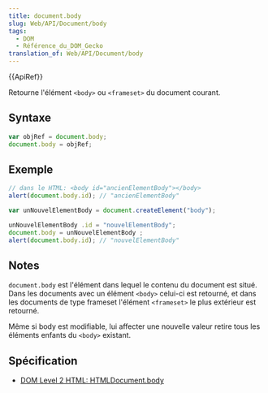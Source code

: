 ```yaml
---
title: document.body
slug: Web/API/Document/body
tags:
  - DOM
  - Référence_du_DOM_Gecko
translation_of: Web/API/Document/body
---
```

{{ApiRef}}

Retourne l'élément `<body>` ou `<frameset>` du document courant.

## Syntaxe

```js
var objRef = document.body;
document.body = objRef;
```

## Exemple

```js
// dans le HTML: <body id="ancienElementBody"></body>
alert(document.body.id); // "ancienElementBody"

var unNouvelElementBody = document.createElement("body");

unNouvelElementBody .id = "nouvelElementBody";
document.body = unNouvelElementBody ;
alert(document.body.id); // "nouvelElementBody"
```

## Notes

`document.body` est l'élément dans lequel le contenu du document est situé. Dans les documents avec un élément `<body>` celui-ci est retourné, et dans les documents de type frameset l'élément `<frameset>` le plus extérieur est retourné.

Même si body est modifiable, lui affecter une nouvelle valeur retire tous les éléments enfants du `<body>` existant.

## Spécification

- [DOM Level 2 HTML: HTMLDocument.body](http://www.w3.org/TR/DOM-Level-2-HTML/html.html#ID-56360201)

